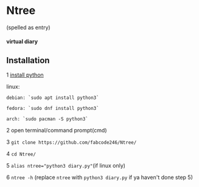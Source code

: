 # Ntree
(spelled as entry)
#### virtual diary

## Installation
1 [install python](https://python.org/)

  linux:

    debian: `sudo apt install python3`

    fedora: `sudo dnf install python3`

    arch: `sudo pacman -S python3`

2 open terminal/command prompt(cmd)

3 `git clone https://github.com/fabcode246/Ntree/`

4 `cd Ntree/`

5 `alias ntree="python3 diary.py"`(if linux only)

6 `ntree -h` (replace `ntree` with `python3 diary.py` if ya haven't done step 5)

